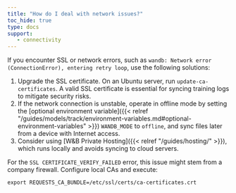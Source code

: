 ```yaml
---
title: "How do I deal with network issues?"
toc_hide: true
type: docs
support:
   - connectivity
---
```

If you encounter SSL or network errors, such as `wandb: Network error (ConnectionError), entering retry loop`, use the following solutions:

1. Upgrade the SSL certificate. On an Ubuntu server, run `update-ca-certificates`. A valid SSL certificate is essential for syncing training logs to mitigate security risks.
2. If the network connection is unstable, operate in offline mode by setting the [optional environment variable]({{< relref "/guides/models/track/environment-variables.md#optional-environment-variables" >}}) `WANDB_MODE` to `offline`, and sync files later from a device with Internet access.
3. Consider using [W&B Private Hosting]({{< relref "/guides/hosting/" >}}), which runs locally and avoids syncing to cloud servers.

For the `SSL CERTIFICATE_VERIFY_FAILED` error, this issue might stem from a company firewall. Configure local CAs and execute:

`export REQUESTS_CA_BUNDLE=/etc/ssl/certs/ca-certificates.crt`